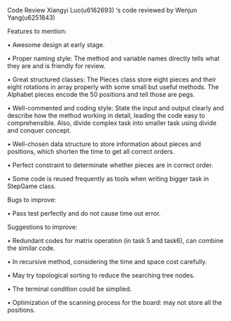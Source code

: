 Code Review
Xiangyi Luo(u6162693) ‘s code reviewed by Wenjun Yang(u6251843)

Features to mention:

•	Awesome design at early stage.

•	Proper naming style: The method and variable names directly tells what they are and is friendly for review.

•	Great structured classes: The Pieces class store eight pieces and their eight rotations in array properly
    with some small but useful methods. The Alphabet pieces encode the 50 positions and tell those are pegs.

•	Well-commented and coding style: State the input and output clearly and describe how the method working in detail,
    leading the code easy to comprehensible. Also, divide complex task into smaller task using divide and conquer concept.

•	Well-chosen data structure to store information about pieces and positions, which shorten the time to get all correct orders.

•	Perfect constraint to determinate whether pieces are in correct order.

•	Some code is reused frequently as tools when writing bigger task in StepGame class.

Bugs to improve:

•	Pass test perfectly and do not cause time out error.

Suggestions to improve:

•	Redundant codes for matrix operation (in task 5 and task6), can combine the similar code.

•	In recursive method, considering the time and space cost carefully.

•	May try topological sorting to reduce the searching tree nodes.

•	The terminal condition could be simplied.

•	Optimization of the scanning process for the board: may not store all the positions.
